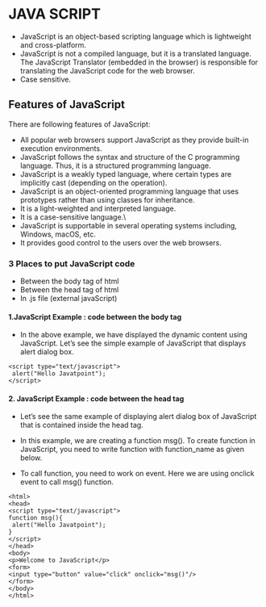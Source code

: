 # JAVA SCRIPT
 - JavaScript is an object-based scripting language which is lightweight and cross-platform.
 - JavaScript is not a compiled language, but it is a translated language. The JavaScript Translator (embedded in the browser) is responsible for translating the JavaScript code for the web browser.
 - Case sensitive.
## Features of JavaScript
There are following features of JavaScript:

- All popular web browsers support JavaScript as they provide built-in execution environments.
- JavaScript follows the syntax and structure of the C programming language. Thus, it is a structured programming language.
- JavaScript is a weakly typed language, where certain types are implicitly cast (depending on the operation).
- JavaScript is an object-oriented programming language that uses prototypes rather than using classes for inheritance.
- It is a light-weighted and interpreted language.
- It is a case-sensitive language.\
- JavaScript is supportable in several operating systems including, Windows, macOS, etc.
- It provides good control to the users over the web browsers.

### 3 Places to put JavaScript code
- Between the body tag of html
- Between the head tag of html
- In .js file (external javaScript)

#### 1.JavaScript Example : code between the body tag
- In the above example, we have displayed the dynamic content using JavaScript. Let’s see the simple example of JavaScript that displays alert dialog box.
```
<script type="text/javascript">  
 alert("Hello Javatpoint");  
</script>
```
#### 2. JavaScript Example : code between the head tag
- Let’s see the same example of displaying alert dialog box of JavaScript that is contained inside the head tag.

- In this example, we are creating a function msg(). To create function in JavaScript, you need to write function with function_name as given below.

- To call function, you need to work on event. Here we are using onclick event to call msg() function.
```
<html>  
<head>  
<script type="text/javascript">  
function msg(){  
 alert("Hello Javatpoint");  
}  
</script>  
</head>  
<body>  
<p>Welcome to JavaScript</p>  
<form>  
<input type="button" value="click" onclick="msg()"/>  
</form>  
</body>  
</html>
```
